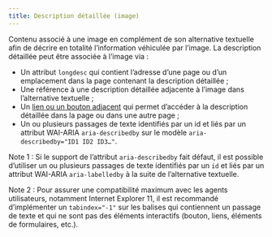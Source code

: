 ```yaml
---
title: Description détaillée (image)
---
```


Contenu associé à une image en complément de son alternative textuelle afin de décrire en totalité l’information véhiculée par l’image. La description détaillée peut être associée à l’image via :

- Un attribut `longdesc` qui contient l’adresse d’une page ou d’un emplacement dans la page contenant la description détaillée ;
- Une référence à une description détaillée adjacente à l’image dans l’alternative textuelle ;
- Un [lien ou un bouton adjacent](#lien-ou-bouton-adjacent) qui permet d’accéder à la description détaillée dans la page ou dans une autre page ;
- Un ou plusieurs passages de texte identifiés par un id et liés par un attribut WAI-ARIA `aria-describedby` sur le modèle `aria-describedby="ID1 ID2 ID3…"`.

Note 1 : Si le support de l’attribut `aria-describedby` fait défaut, il est possible d’utiliser un ou plusieurs passages de texte identifiés par un `id` et liés par un attribut WAI-ARIA `aria-labelledby` à la suite de l’alternative textuelle.

Note 2 : Pour assurer une compatibilité maximum avec les agents utilisateurs, notamment Internet Explorer 11, il est recommandé d’implémenter un `tabindex="-1"` sur les balises qui contiennent un passage de texte et qui ne sont pas des éléments interactifs (bouton, liens, éléments de formulaires, etc.).

